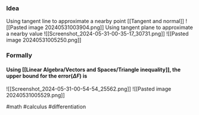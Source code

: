 ### Idea
Using tangent line to approximate a nearby point
[[Tangent and normal]]
![[Pasted image 20240531003904.png]]
Using tangent plane to approximate a nearby value 
![[Screenshot_2024-05-31-00-35-17_30731.png]]
![[Pasted image 20240531005250.png]]
### Formally
#### Using [[Linear Algebra/Vectors and Spaces/Triangle inequality]], the upper bound for the error($\Delta F$) is 
![[Screenshot_2024-05-31-00-54-54_25562.png]]
![[Pasted image 20240531005529.png]]

#math #calculus #differentiation 



